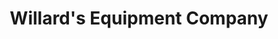 ---
title: "Willard's Equipment Company"
url: /west-branch/willards-equipment-company/
shop: Platzpflege
---
